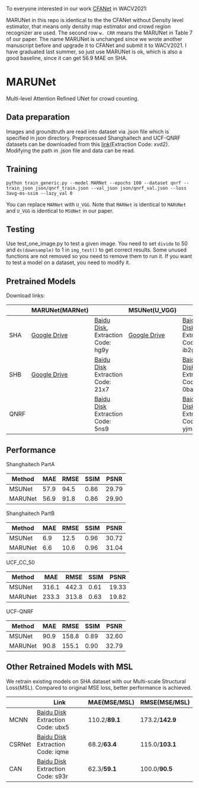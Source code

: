 ﻿
To everyone interested in our work [CFANet](https://openaccess.thecvf.com/content/WACV2021/html/Rong_Coarse-_and_Fine-Grained_Attention_Network_With_Background-Aware_Loss_for_Crowd_WACV_2021_paper.html) in WACV2021:

MARUNet in this repo is identical to the the CFANet without Density level estimator, that means only density map estimator and crowd region recognizer are used. The second row `w. CRR` means the MARUNet in Table 7 of our paper. The name MARUNet is unchanged since we wrote another manuscript before and upgrade it to CFANet and submit it to WACV2021. I have graduated last summer, so just use MARUNet is ok, which is also a good baseline, since it can get 56.9 MAE on SHA. 

# MARUNet

Multi-level Attention Refined UNet for crowd counting.

## Data preparation

Images and groundtruth are read into dataset via .json file which is specified in json directory. Preprocessed Shanghaitech and UCF-QNRF datasets can be downloaded from this [link](https://pan.baidu.com/s/1S3dstjZ6JyxceQ4mccj77w)(Extraction Code: xvd2). Modifying the path in .json file and data can be read.

## Training

```python train_generic.py --model MARNet --epochs 100 --dataset qnrf --train_json json/qnrf_train.json --val_json json/qnrf_val.json --loss 3avg-ms-ssim --lazy_val 0```

You can replace `MARNet` with `U_VGG`. Note that `MARNet` is identical to `MARUNet` and `U_VGG` is identical to `MSUNet` in our paper.

## Testing

Use test_one_image.py to test a given image. You need to set `divide` to 50 and `ds(downsample)` to 1 in `img_test()` to get correct results. Some unused functions are not removed so you need to remove them to run it. If you want to test a model on a dataset, you need to modify it.

## Pretrained Models

Download links:

||MARUNet(MARNet)||MSUNet(U_VGG)||
|-|-|-|-|-|
|SHA|[Google Drive](https://drive.google.com/file/d/12CKLhSkNPwCpSu0WwfQa-WGHMd4RXhlb/view?usp=sharing)|[Baidu Disk](https://pan.baidu.com/s/1ovKkAayigImwiIMmMYquLw), Extraction Code: hg9y|[Google Drive](https://drive.google.com/file/d/1S6wqC8si1l67tbnFxWGMjvZqkSs-zxn-/view?usp=sharing)|[Baidu Disk](https://pan.baidu.com/s/1ziUYS2E1epkmOAXvHXg3NQ) Extraction Code: ib2g|
|SHB|[Google Drive](https://drive.google.com/file/d/1O7Yk3bbXPXUkTKPBP73j5q9v-ZCCHTIe/view?usp=sharing)|[Baidu Disk](https://pan.baidu.com/s/1ApbLPYsA1bKq3DaJczkBeQ) Extraction Code: 21x7||[Baidu Disk](https://pan.baidu.com/s/17vzda2tEm1Q1SPjQE6gbbw) Extraction Code: 0baw|
|QNRF||[Baidu Disk](https://pan.baidu.com/s/1SZIkroUG9Wr0Jo09bqf2dw) Extraction Code: 5ns9||[Baidu Disk](https://pan.baidu.com/s/1gsErvJOcyPFx3ycOT-VHMQ) Extraction Code: yjmr|

## Performance

Shanghaitech PartA

|Method|MAE|RMSE|SSIM|PSNR|
|--|--|--|--|--|
|MSUNet|57.9|94.5|0.86|29.79|
|MARUNet|56.9|91.8|0.86|29.90|

Shanghaitech PartB

|Method|MAE|RMSE|SSIM|PSNR|
|--|--|--|--|--|
|MSUNet|6.9|12.5|0.96|30.72|
|MARUNet|6.6|10.6|0.96|31.04|

UCF_CC_50

|Method|MAE|RMSE|SSIM|PSNR|
|--|--|--|--|--|
|MSUNet|316.1|442.3|0.61|19.33|
|MARUNet|233.3|313.8|0.63|19.82|

UCF-QNRF

|Method|MAE|RMSE|SSIM|PSNR|
|--|--|--|--|--|
|MSUNet|90.9|158.8|0.89|32.60|
|MARUNet|90.8|155.1|0.90|32.79|

## Other Retrained Models with MSL

We retrain existing models on SHA dataset with our Multi-scale Structural Loss(MSL). Compared to original MSE loss, better performance is achieved.

||Link|MAE(MSE/MSL)|RMSE(MSE/MSL)|
|-|-|-|-|
|MCNN|[Baidu Disk](https://pan.baidu.com/s/1qk69OX3OIRgOqVaQ9QWICA) Extraction Code: ubx5|110.2/**89.1**|173.2/**142.9**|
|CSRNet|[Baidu Disk](https://pan.baidu.com/s/1K38a3suPZlJNMoio7_s-qg) Extraction Code: iqme|68.2/**63.4**|115.0/**103.1**|
|CAN|[Baidu Disk](https://pan.baidu.com/s/1CjMQnC7371dT1_zhOYG3Qg) Extraction Code: s93r|62.3/**59.1**|100.0/**90.5**|
